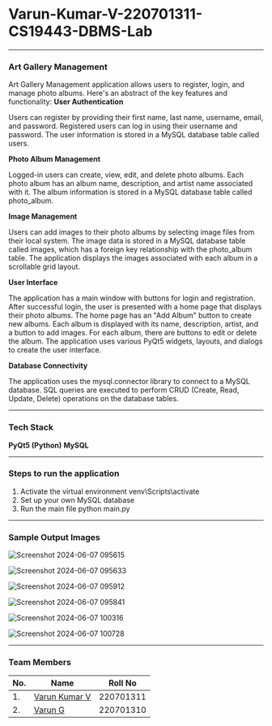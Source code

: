# Varun-Kumar-V-220701311-CS19443-DBMS-Lab
---

### Art Gallery Management
Art Gallery Management application allows users to register, login, and manage photo albums. Here's an abstract of the key features and functionality:
**User Authentication**

Users can register by providing their first name, last name, username, email, and password.
Registered users can log in using their username and password.
The user information is stored in a MySQL database table called users.

**Photo Album Management**

Logged-in users can create, view, edit, and delete photo albums.
Each photo album has an album name, description, and artist name associated with it.
The album information is stored in a MySQL database table called photo_album.

**Image Management**

Users can add images to their photo albums by selecting image files from their local system.
The image data is stored in a MySQL database table called images, which has a foreign key relationship with the photo_album table.
The application displays the images associated with each album in a scrollable grid layout.

**User Interface**

The application has a main window with buttons for login and registration.
After successful login, the user is presented with a home page that displays their photo albums.
The home page has an "Add Album" button to create new albums.
Each album is displayed with its name, description, artist, and a button to add images.
For each album, there are buttons to edit or delete the album.
The application uses various PyQt5 widgets, layouts, and dialogs to create the user interface.

**Database Connectivity**

The application uses the mysql.connector library to connect to a MySQL database.
SQL queries are executed to perform CRUD (Create, Read, Update, Delete) operations on the database tables.

---

### Tech Stack
**PyQt5 (Python)**
**MySQL**

---

### Steps to run the application
1. Activate the virtual environment
venv\Scripts\activate
2. Set up your own MySQL database
3. Run the main file
python main.py


---

### Sample Output Images
![Screenshot 2024-06-07 095615](https://github.com/VarunK20/Varun-Kumar-V-220701311-CS19443-DBMS-Lab-/assets/167336838/39f4c8a4-e763-4797-bec4-d5c5fdc8d2ee)

![Screenshot 2024-06-07 095633](https://github.com/VarunK20/Varun-Kumar-V-220701311-CS19443-DBMS-Lab-/assets/167336838/2d5043ab-bde9-4410-a935-2f250249fba1)

![Screenshot 2024-06-07 095912](https://github.com/VarunK20/Varun-Kumar-V-220701311-CS19443-DBMS-Lab-/assets/167336838/93390689-ee20-4280-bd67-facc921b762b)

![Screenshot 2024-06-07 095841](https://github.com/VarunK20/Varun-Kumar-V-220701311-CS19443-DBMS-Lab-/assets/167336838/ddf14095-271c-4d14-840d-10aad3d75a3e)

![Screenshot 2024-06-07 100316](https://github.com/VarunK20/Varun-Kumar-V-220701311-CS19443-DBMS-Lab-/assets/167336838/dc9fc208-84ff-4aeb-b1d3-a8eaa452f3ef)

![Screenshot 2024-06-07 100728](https://github.com/VarunK20/Varun-Kumar-V-220701311-CS19443-DBMS-Lab-/assets/167336838/e5f87dad-ad30-4aec-b4ab-06eb98596fde)

---

### Team Members
| No. | Name | Roll No |
| --- | ---- | ------- |
|1. | [Varun Kumar V](https://github.com/VarunK20) | 220701311 |
|2. | [Varun G](https://github.com/gvarun1609) |220701310|

